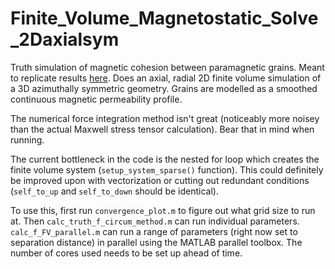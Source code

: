 # Finite_Volume_Magnetostatic_Solve_2Daxialsym

Truth simulation of magnetic cohesion between paramagnetic grains. Meant to replicate results [here](https://link.aps.org/doi/10.1103/PhysRevE.89.043306). Does an axial, radial 2D finite volume simulation of a 3D azimuthally symmetric geometry. Grains are modelled as a smoothed continuous magnetic permeability profile. 

The numerical force integration method isn't great (noticeably more noisey than the actual Maxwell stress tensor calculation). Bear that in mind when running. 

The current bottleneck in the code is the nested for loop which creates the finite volume system (`setup_system_sparse()` function). This could definitely be improved upon with vectorization or cutting out redundant conditions (`self_to_up` and `self_to_down` should be identical).

To use this, first run `convergence_plot.m` to figure out what grid size to run at. Then `calc_truth_f_circum_method.m` can run individual parameters. `calc_f_FV_parallel.m` can run a range of parameters (right now set to separation distance) in parallel using the MATLAB parallel toolbox. The number of cores used needs to be set up ahead of time.
